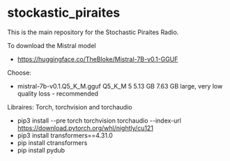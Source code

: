 # stockastic_piraites 
This is the main repository for the Stochastic Piraites Radio. 

To download the Mistral model 
- https://huggingface.co/TheBloke/Mistral-7B-v0.1-GGUF
  
Choose:
- mistral-7b-v0.1.Q5_K_M.gguf	Q5_K_M	5	5.13 GB	7.63 GB	large, very low quality loss - recommended

Libraires:
Torch, torchvision and torchaudio

- pip3 install --pre torch torchvision torchaudio --index-url https://download.pytorch.org/whl/nightly/cu121
- pip3 install transformers==4.31.0
- pip install ctransformers
- pip install pydub
